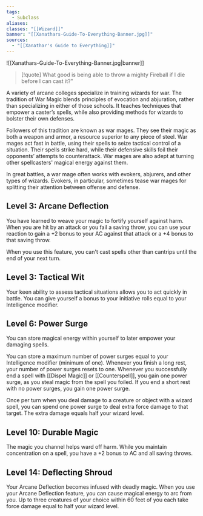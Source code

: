 ```yaml
---
tags:
  - Subclass
aliases: 
classes: "[[Wizard]]"
banner: "[[Xanathars-Guide-To-Everything-Banner.jpg]]"
sources:
  - "[[Xanathar's Guide to Everything]]"
---
```

![[Xanathars-Guide-To-Everything-Banner.jpg|banner]]
>[!quote] What good is being able to throw a mighty Fireball if I die before I can cast it?"

A variety of arcane colleges specialize in training wizards for war. The tradition of War Magic blends principles of evocation and abjuration, rather than specializing in either of those schools. It teaches techniques that empower a caster’s spells, while also providing methods for wizards to bolster their own defenses.

Followers of this tradition are known as war mages. They see their magic as both a weapon and armor, a resource superior to any piece of steel. War mages act fast in battle, using their spells to seize tactical control of a situation. Their spells strike hard, while their defensive skills foil their opponents’ attempts to counterattack. War mages are also adept at turning other spellcasters' magical energy against them.

In great battles, a war mage often works with evokers, abjurers, and other types of wizards. Evokers, in particular, sometimes tease war mages for splitting their attention between offense and defense.
## Level 3: Arcane Deflection
You have learned to weave your magic to fortify yourself against harm. When you are hit by an attack or you fail a saving throw, you can use your reaction to gain a +2 bonus to your AC against that attack or a +4 bonus to that saving throw.

When you use this feature, you can't cast spells other than cantrips until the end of your next turn.
## Level 3: Tactical Wit
Your keen ability to assess tactical situations allows you to act quickly in battle. You can give yourself a bonus to your initiative rolls equal to your Intelligence modifier.
## Level 6: Power Surge
You can store magical energy within yourself to later empower your damaging spells.

You can store a maximum number of power surges equal to your Intelligence modifier (minimum of one). Whenever you finish a long rest, your number of power surges resets to one. Whenever you successfully end a spell with [[Dispel Magic]] or [[Counterspell]], you gain one power surge, as you steal magic from the spell you foiled. If you end a short rest with no power surges, you gain one power surge.

Once per turn when you deal damage to a creature or object with a wizard spell, you can spend one power surge to deal extra force damage to that target. The extra damage equals half your wizard level.
## Level 10: Durable Magic
The magic you channel helps ward off harm. While you maintain concentration on a spell, you have a +2 bonus to AC and all saving throws.
## Level 14: Deflecting Shroud
Your Arcane Deflection becomes infused with deadly magic. When you use your Arcane Deflection feature, you can cause magical energy to arc from you. Up to three creatures of your choice within 60 feet of you each take force damage equal to half your wizard level.